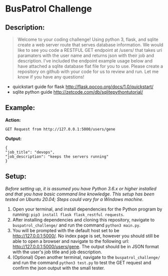 # BusPatrol Challenge

## Description:
> Welcome to your coding challenge! Using python 3, flask, and sqlite create a web server route that serves database information. We would like to see you code a RESTFUL GET endpoint at /users/<name> that takes uri paramaters with the user name and returns json with their job and description. I've included the endpoint example usage below and have attached a sqlite database flat file for you to use. Please create a repository on github with your code for us to review and run. Let me know if you have any questions!

* quickstart guide for flask http://flask.pocoo.org/docs/1.0/quickstart/
* sqlite python guide http://zetcode.com/db/sqlitepythontutorial/

## Example:

**Action:**
```
GET Request from http://127.0.0.1:5000/users/gene
```

**Output:**
```
{
"job_title": "devops",
"job_description": "keeps the servers running"
}
```

## Setup:
*Before setting up, it is assumed you have Python 3.6.x or higher installed and that you have basic command line knowledge. This setup has been tested on Ubuntu 20.04; Steps could vary for a Windows machine.*

1. Open your terminal, and install dependencies for the Python program by running: `pip3 install flask flask_restful requests`.
2. After installing dependencies and cloning this repository, navigate to `buspatrol_challenge/` and run the command `python3 main.py`.
3. You will be prompted with the default host set to be http://127.0.0.1:5000/. No index page is set, however you should still be able to open a browser and navigate to the following url: http://127.0.0.1:5000/users/gene. The output should be in JSON format with the user's job title and job description.
4. (Optional) Open another terminal, navigate to the `buspatrol_challenge/` and run the command `python3 test.py` to test the GET request and confirm the json output with the small tester.

